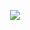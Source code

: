 <p align="center">
  <img src="https://pbs.twimg.com/profile_banners/1287491523370717185/1679349327/1500x500">
</p>
